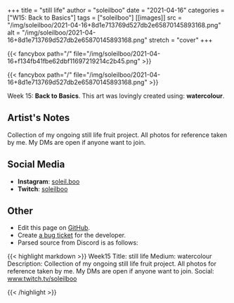 +++
title =       "still life"
author =      "soleilboo"
date =        "2021-04-16"
categories =  ["W15: Back to Basics"]
tags =        ["soleilboo"]
[[images]]
                      src = "/img/soleilboo/2021-04-16+8d1e713769d527db2e65870145893168.png"
                      alt = "/img/soleilboo/2021-04-16+8d1e713769d527db2e65870145893168.png"
                      stretch = "cover"
+++


{{< fancybox path="/" file="/img/soleilboo/2021-04-16+f134fb41fbe62dbf11697219214c2b45.png" >}}

{{< fancybox path="/" file="/img/soleilboo/2021-04-16+8d1e713769d527db2e65870145893168.png" >}}


Week 15: **Back to Basics**. This art was lovingly created using: **watercolour**.

## Artist's Notes

Collection of my ongoing still life fruit project. All photos for reference taken by me. My DMs are open if anyone want to join.

## Social Media

- **Instagram**: [soleil.boo]()
- **Twitch**: [soleilboo]()


## Other

- Edit this page on [GitHub](https://github.com/teaminkling/web-refresh/edit/main/blog/content/blog/soleilboo-week-15-1453.md).
- Create [a bug ticket](https://github.com/teaminkling/web-refresh/issues/new?assignees=&labels=bug&template=problem-report.md&title=) for the developer.
- Parsed source from Discord is as follows:

{{< highlight markdown >}}
Week15
Title: still life 
Medium: watercolour 
Description: Collection of my ongoing still life fruit project. All photos for reference taken by me. My DMs are open if anyone want to join. 
Social: www.twitch.tv/soleilboo


{{< /highlight >}}